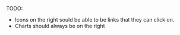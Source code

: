 TODO:

- Icons on the right sould be able to be links that they can click on.
- Charts should always be on the right
